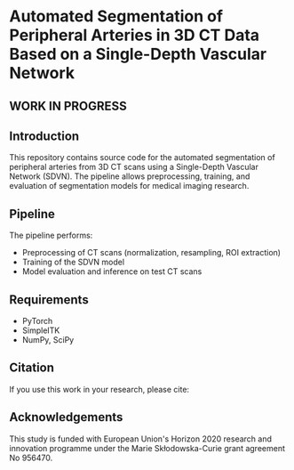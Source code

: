 # Automated Segmentation of Peripheral Arteries in 3D CT Data Based on a Single-Depth Vascular Network

## WORK IN PROGRESS
## Introduction
This repository contains source code for the automated segmentation of peripheral arteries from 3D CT scans using a Single-Depth Vascular Network (SDVN). The pipeline allows preprocessing, training, and evaluation of segmentation models for medical imaging research.

## Pipeline
The pipeline performs:
- Preprocessing of CT scans (normalization, resampling, ROI extraction)
- Training of the SDVN model
- Model evaluation and inference on test CT scans

## Requirements
- PyTorch
- SimpleITK
- NumPy, SciPy


## Citation
If you use this work in your research, please cite:


## Acknowledgements
This study is funded with European Union's Horizon 2020 research and innovation programme under the Marie Skłodowska-Curie grant agreement No 956470.
